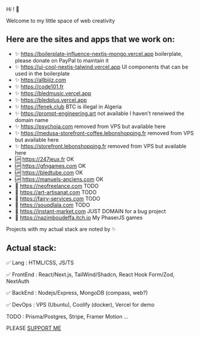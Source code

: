 Hi ! 👋

Welcome to my little space of web creativity

Here are the sites and apps that we work on:
--

- :sparkles: https://boilerplate-influence-nextjs-mongo.vercel.app boilerplate, please donate on PayPal to maintain it
- :sparkles: https://ui-cool-nextjs-talwind.vercel.app UI components that can be used in the boilerplate 
- :sparkles: https://allbiiiz.com
- :sparkles: https://code101.fr
- :sparkles: https://bledmusic.vercel.app
- :sparkles: https://bledplus.vercel.app
- :sparkles: https://fenek.club BTC is illegal in Algeria
- :sparkles: https://prompt-engineering.art not available I haven't reneiwed the domain name
- :sparkles: https://psychoia.com removed from VPS but available here
- :sparkles: https://medusa-storefront-coffee.lebonshopping.fr removed from VPS but available here
- :sparkles: https://storefront.lebonshopping.fr removed from VPS but available here
- :up: https://247jeux.fr OK
- :up: https://gfngames.com OK
- :up: https://bledtube.com OK
- :up: https://manuels-anciens.com OK
- :large_blue_diamond: https://neofreelance.com TODO
- :large_blue_diamond: https://art-artisanat.com TODO
- :large_blue_diamond: https://fairy-services.com TODO
- :large_blue_diamond: https://souqdlala.com TODO
- :large_blue_diamond: https://instant-market.com JUST DOMAIN for a bug project
- :gun: https://nazimboudeffa.itch.io My PhaserJS games

Projects with my actual stack are noted by :sparkles:

Actual stack:
---

:white_check_mark: Lang : HTML/CSS, JS/TS

:white_check_mark: FrontEnd : React/Next.js, TailWind/Shadcn, React Hook Form/Zod, NextAuth

:white_check_mark: BackEnd : Nodejs/Express, MongoDB (compass, web?)

:white_check_mark: DevOps : VPS (Ubuntu), Coolify (docker), Vercel for demo

TODO : Prisma/Postgres, Stripe, Framer Motion ...

PLEASE [SUPPORT ME](https://github.com/nazimboudeffa/nazimboudeffa/blob/main/README-more.md)
